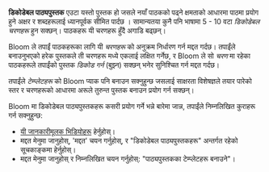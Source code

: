 ﻿**डिकोडेबल पाठ्यपुस्तक** एउटा यस्‍तो पुस्तक हो जसले नयाँ पाठकको पढ्ने क्षमताको आधारमा पाठमा प्रयोग हुने अक्षर र शब्दहरूलाई ध्यानपूर्वक सीमित पार्दछ । सामान्यतया कुनै पनि भाषामा 5 - 10 वटा *डिकोडेबल चरणहरू* हुन सक्‍छन्। पाठकहरू यी चरणहरू हुँदै अगाडि बढ्छन्।

Bloom ले तपाईं पाठकहरूका लागि यी *चरणहरू* को अनुक्रम निर्धारण गर्न मद्दत गर्दछ। तपाईंले बनाउनुभएको हरेक पुस्तकले ती चरणहरू मध्ये एकलाई लक्षित गर्नेछ, र Bloom ले सो *चरण* मा रहेका पाठकहरूले तपाईंको पुस्तक *डिकोड गर्न* (बुझ्न) सक्छन् भनेर सुनिश्चित गर्न मद्दत गर्दछ।

तपाईंले *टेम्प्लेटहरू* को Bloom प्याक पनि बनाउन सक्नुहुन्छ जसलाई साक्षरता विशेषज्ञले तयार पारेको स्तर र चरणहरूको आधारमा अरूले तुरुन्त पुस्तक बनाउन प्रयोग गर्न सक्छन्।

Bloom मा डिकोडेबल पाठ्यपुस्तकहरू कसरी प्रयोग गर्ने भन्ने बारेमा जान्न, तपाईंले निम्नलिखित कुराहरू गर्न सक्नुहुन्छ:

- [यी जानकारीमूलक भिडियोहरू](http://tiny.cc/8vbwux) हेर्नुहोस्।
- मद्दत मेनुमा जानुहोस्, 'मद्दत' चयन गर्नुहोस्, र "डिकोडेबल पाठ्यपुस्तकहरू" अन्तर्गत रहेको सूचकाङ्कमा हेर्नुहोस्।
- मद्दत मेनुमा जानुहोस् र निम्नलिखित चयन गर्नुहोस्: "पाठ्यपुस्तकका टेम्प्लेटहरू बनाउने"।